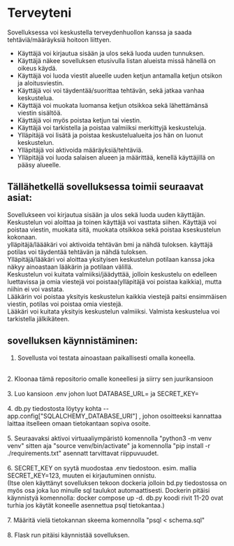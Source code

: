 # Terveyteni

Sovelluksessa voi keskustella terveydenhuollon kanssa ja saada tehtäviä/määräyksiä hoitoon liittyen.

- Käyttäjä voi kirjautua sisään ja ulos sekä luoda uuden tunnuksen. 
- Käyttäjä näkee sovelluksen etusivulla listan alueista missä hänellä on oikeus käydä.
- Käyttäjä voi luoda viestit alueelle uuden ketjun antamalla ketjun otsikon ja aloitusviestin.
- Käyttäjä voi voi täydentää/suorittaa tehtävän, sekä jatkaa vanhaa keskustelua.
- Käyttäjä voi muokata luomansa ketjun otsikkoa sekä lähettämänsä viestin sisältöä.
- Käyttäjä voi myös poistaa ketjun tai viestin.
- Käyttäjä voi tarkistella ja poistaa valmiiksi merkittyjä keskusteluja.
- Ylläpitäjä voi lisätä ja poistaa keskustelualueita jos hän on luonut keskustelun.
- Ylläpitäjä voi aktivoida määräyksiä/tehtäviä.
- Ylläpitäjä voi luoda salaisen alueen ja määrittää, kenellä käyttäjillä on pääsy alueelle.

## Tällähetkellä sovelluksessa toimii seuraavat asiat:
Sovellukseen voi kirjautua sisään ja ulos sekä luoda uuden käyttäjän. <br>
Keskustelun voi aloittaa ja toinen käyttäjä voi vasttata siihen. Käyttäjä voi poistaa viestin, muokata sitä, muokata otsikkoa sekä poistaa kseskustelun kokonaan.<br>
ylläpitäjä/läääkäri voi aktivoida tehtävän bmi ja nähdä tuloksen. käyttäjä potilas voi täydentää tehtävän ja nähdä tuloksen. <br>
Ylläpitäjä/lääkäri voi aloittaa yksityisen keskustelun potilaan kanssa joka näkyy ainoastaan lääkärin ja potilaan välillä.<br>
Keskustelun voi kuitata valmiiksi/jäädyttää, jolloin keskustelu on edelleen luettavissa ja omia viestejä voi poistaa(ylläpitäjä voi poistaa kaikkia), mutta niihin ei voi vastata.<br>
Lääkärin voi poistaa yksityis keskustelun kaikkia viestejä paitsi ensimmäisen viestin, potilas voi poistaa omia viestejä.<br>
Lääkäri voi kuitata yksityis keskustelun valmiiksi. Valmista keskustelua voi tarkistella jälkikäteen.

## sovelluksen käynnistäminen:
1. Sovellusta voi testata ainoastaan paikallisesti omalla koneella.<br>
<br>
2. Kloonaa tämä repositorio omalle koneellesi ja siirry sen juurikansioon<br>
<br>
3. Luo kansioon .env johon luot DATABASE_URL=<tietokannan-paikallinen-osoite> ja SECRET_KEY=<salainen-avain><br>
<br>
4. db.py tiedostosta löytyy kohta -- app.config["SQLALCHEMY_DATABASE_URI"] , johon osoitteeksi kannattaa laittaa itselleen omaan tietokantaan sopiva osoite.<br>
<br>
5. Seuraavaksi aktivoi virtuaaliympäristö komennolla "python3 -m venv venv" sitten aja "source venv/bin/activate" ja komennolla "pip install -r ./requirements.txt" asennatt tarvittavat riippuvuudet.<br>
<br>
6. SECRET_KEY on syytä muodostaa .env tiedostoon. esim. mallia SECRET_KEY=123, muuten ei kirjautuminen onnistu.<br>
   (Itse olen käyttänyt sovelluksen tekoon dockeria jolloin bd.py tiedostossa on myös osa joka luo minulle sql taulukot automaattisesti. Dockerin pitäisi käynnistyä komennolla: docker compose up -d.
db.py koodi rivit 11-20 ovat turhia jos käytät koneelle asennettua psql tietokantaa.)<br>
<br>
7. Määritä vielä tietokannan skeema komennolla "psql < schema.sql"<br>
<br>
8. Flask run pitäisi käynnistää sovelluksen.<br>

